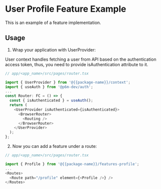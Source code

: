 # User Profile Feature Example

This is an example of a feature implementation.

## Usage

1. Wrap your application with UserProvider:

User context handles fetching a user from API based on the authentication access token, thus, you need to provide isAuthentication attribute to it.

```javascript
// app/<app_name>/src/pages/router.tsx

import { UserProvider } from '@{{package-name}}/context';
import { useAuth } from '@p6m-dev/auth';
...
const Router: FC = () => {
  const { isAuthenticated } = useAuth();
  return (
    <UserProvider isAuthenticated={isAuthenticated}>
      <BrowserRouter>
        <Routing />
      </BrowserRouter>
    </UserProvider>
  );
};
```

2. Now you can add a feature under a route:

```javascript
// app/<app_name>/src/pages/router.tsx

import { Profile } from '@{{package-name}}/features-profile';
...
<Routes>
  <Route path="/profile" element={<Profile />} />
</Routes>
```
